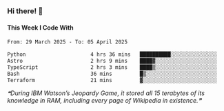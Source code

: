 ### Hi there! 👋

#### This Week I Code With
<!--START_SECTION:waka-->

```txt
From: 29 March 2025 - To: 05 April 2025

Python                     4 hrs 36 mins   ██████████░░░░░░░░░░░░░░░   39.38 %
Astro                      2 hrs 9 mins    ████▓░░░░░░░░░░░░░░░░░░░░   18.53 %
TypeScript                 2 hrs 3 mins    ████▒░░░░░░░░░░░░░░░░░░░░   17.69 %
Bash                       36 mins         █▒░░░░░░░░░░░░░░░░░░░░░░░   05.21 %
Terraform                  21 mins         ▓░░░░░░░░░░░░░░░░░░░░░░░░   03.13 %
```

<!--END_SECTION:waka-->

<!--STARTS_HERE_QUOTE_README-->
<i>❝During IBM Watson’s Jeopardy Game, it stored all 15 terabytes of its knowledge in RAM, including every page of Wikipedia in existence.❞</i>
<!--ENDS_HERE_QUOTE_README-->
